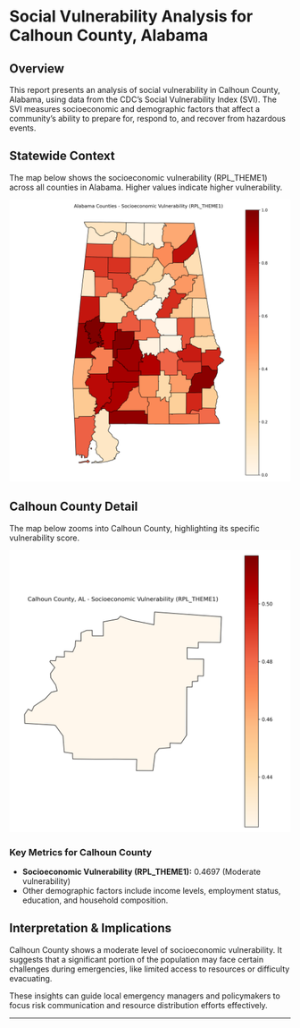 # Social Vulnerability Analysis for Calhoun County, Alabama

## Overview

This report presents an analysis of social vulnerability in Calhoun County, Alabama, using data from the CDC’s Social Vulnerability Index (SVI). The SVI measures socioeconomic and demographic factors that affect a community’s ability to prepare for, respond to, and recover from hazardous events.

## Statewide Context

The map below shows the socioeconomic vulnerability (RPL_THEME1) across all counties in Alabama. Higher values indicate higher vulnerability.

![Alabama SVI Map](../outputs/alabama_svi_map.png)

## Calhoun County Detail

The map below zooms into Calhoun County, highlighting its specific vulnerability score.

![Calhoun County SVI Map](../outputs/calhoun_svi_map.png)

### Key Metrics for Calhoun County

- **Socioeconomic Vulnerability (RPL_THEME1):** 0.4697 (Moderate vulnerability)
- Other demographic factors include income levels, employment status, education, and household composition.

## Interpretation & Implications

Calhoun County shows a moderate level of socioeconomic vulnerability. It suggests that a significant portion of the population may face certain challenges during emergencies, like limited access to resources or difficulty evacuating.

These insights can guide local emergency managers and policymakers to focus risk communication and resource distribution efforts effectively.

---

